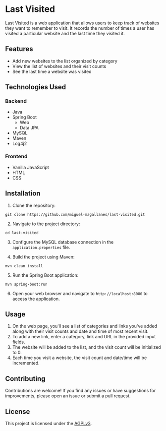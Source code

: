  
# Last Visited

Last Visited is a web application that allows users to keep track of websites they want to remember to visit. It records the number of times a user has visited a particular website and the last time they visited it.

## Features

- Add new websites to the list organized by category
- View the list of websites and their visit counts
- See the last time a website was visited

## Technologies Used

### Backend

- Java 
- Spring Boot 
  - Web
  - Data JPA
- MySQL
- Maven
- Log4j2

### Frontend

- Vanilla JavaScript
- HTML
- CSS

## Installation

1. Clone the repository:

```
git clone https://github.com/miguel-magallanes/last-visited.git
```

2. Navigate to the project directory:

```
cd last-visited
```

3. Configure the MySQL database connection in the `application.properties` file.

4. Build the project using Maven:

```
mvn clean install
```

5. Run the Spring Boot application:

```
mvn spring-boot:run
```

6. Open your web browser and navigate to `http://localhost:8080` to access the application.

## Usage

1. On the web page, you'll see a list of categories and links you've added along with their visit counts and date and time of most recent visit.
2. To add a new link, enter a category, link and URL in the provided input fields.
3. The website will be added to the list, and the visit count will be initialized to 0.
4. Each time you visit a website, the visit count and date/time will be incremented.

## Contributing

Contributions are welcome! If you find any issues or have suggestions for improvements, please open an issue or submit a pull request.

## License

This project is licensed under the [AGPLv3](https://www.gnu.org/licenses/agpl-3.0.en.html).
